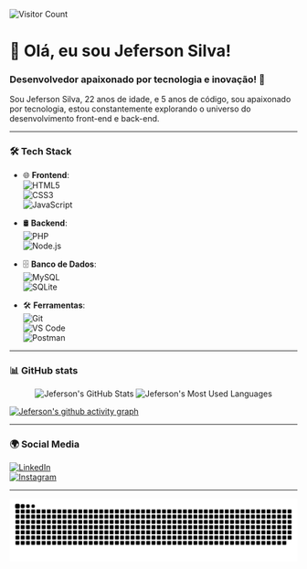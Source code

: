 ![Visitor Count](https://komarev.com/ghpvc/?username=jeff2k3&color=brightgreen&style=flat-square&language=pt-BR)  
# 👋 Olá, eu sou Jeferson Silva!  

### Desenvolvedor apaixonado por tecnologia e inovação!  🚀

<p>
Sou Jeferson Silva, 22 anos de idade, e 5 anos de código, sou apaixonado por tecnologia, estou constantemente explorando o universo do desenvolvimento front-end e back-end.
</p>

---

### 🛠 **Tech Stack**

- 🌐 **Frontend**:  
  ![HTML5](https://img.shields.io/badge/HTML5-E34F26?style=for-the-badge&logo=html5&logoColor=white)  
  ![CSS3](https://img.shields.io/badge/CSS3-1572B6?style=for-the-badge&logo=css3&logoColor=white)  
  ![JavaScript](https://img.shields.io/badge/JavaScript-F7DF1E?style=for-the-badge&logo=javascript&logoColor=black)  

- 🛢 **Backend**:  
  ![PHP](https://img.shields.io/badge/PHP-777BB4?style=for-the-badge&logo=php&logoColor=white)  
  ![Node.js](https://img.shields.io/badge/Node.js-339933?style=for-the-badge&logo=nodedotjs&logoColor=white)  

- 🗄 **Banco de Dados**:  
  ![MySQL](https://img.shields.io/badge/MySQL-4479A1?style=for-the-badge&logo=mysql&logoColor=white)  
  ![SQLite](https://img.shields.io/badge/SQLite-003B57?style=for-the-badge&logo=sqlite&logoColor=white)  

- 🛠 **Ferramentas**:  
  ![Git](https://img.shields.io/badge/Git-F05032?style=for-the-badge&logo=git&logoColor=white)  
  ![VS Code](https://img.shields.io/badge/VS%20Code-007ACC?style=for-the-badge&logo=visualstudiocode&logoColor=white)  
  ![Postman](https://img.shields.io/badge/Postman-FF6C37?style=for-the-badge&logo=postman&logoColor=white)  

---

### 📊 **GitHub stats**

<p align="center">
  <img src="https://github-readme-stats.vercel.app/api?username=jeff2k3&show_icons=true&theme=radical" alt="Jeferson's GitHub Stats" width="48%" />
  <img src="https://github-readme-stats.vercel.app/api/top-langs/?username=jeff2k3&layout=compact&theme=radical" alt="Jeferson's Most Used Languages" width="48%" />
</p>

  [![Jeferson's github activity graph](https://github-readme-activity-graph.vercel.app/graph?username=jeff2k3&theme=dracula)](https://github.com/ashutosh00710/github-readme-activity-graph)

---

### 🌍 **Social Media**

  [![LinkedIn](https://img.shields.io/badge/LinkedIn-0A66C2?style=for-the-badge&logo=linkedin&logoColor=white)](https://www.linkedin.com/in/jeferson-silva-87b977315/)  
  [![Instagram](https://img.shields.io/badge/Instagram-E4405F?style=for-the-badge&logo=instagram&logoColor=white)](https://www.instagram.com/jefersonrobertors/)  

---

<p align="center">
  <img src="https://raw.githubusercontent.com/platane/snk/output/github-contribution-grid-snake.svg" alt="Jogue Snake Game no meu perfil!" />
</p>

